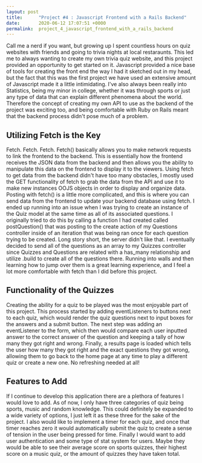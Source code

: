 ```yaml
---
layout: post
title:      "Project #4 : Javascript Frontend with a Rails Backend"
date:       2020-06-12 17:07:51 +0000
permalink:  project_4_javascript_frontend_with_a_rails_backend
---
```




Call me a nerd if you want, but growing up I spent countless hours on quiz websites with friends and going to trivia nights at local restaraunts. This led me to always wanting to create my own trivia quiz website, and this project provided an opportunity to get started on it. Javascript provided a nice base of tools for creating the front end the way I had it sketched out in my head, but the fact that this was the first project we have used an extensive amount of Javascript made it a little intimidating. I've also always been really into Statistics, being my minor in college, whether it was through sports or just any type of data that can explain different phenomena about the world. Therefore the concept of creating my own API to use as the backend of the project was exciting too, and being comfortable with Ruby on Rails meant that the backend process didn't pose much of a problem.

## Utilizing Fetch is the Key

Fetch. Fetch. Fetch. Fetch() basically allows you to make network requests to link the frontend to the backend. This is essentially how the frontend receives the JSON data from the backend and then allows you the ability to manipulate this data on the frontend to display it to the viewers. Using fetch to get data from the backend didn't have too many obstacles, I mostly used the GET functionality of fetch to grab the data from the API and use it to make new instances OOJS objects in order to display and organize data. Posting with fetch() is a little more complicated, and this is where you can send data from the frontend to update your backend database using fetch. I ended up running into an issue when I was trying to create an instance of the Quiz model at the same time as all of its associated questions. I originally tried to do this by calling a function I had created called postQuestion() that was posting to the create action of my Questions controller inside of an iteration that was being ran once for each question trying to be created. Long story short, the server didn't like that. I eventually decided to send all of the questions as an array to my Quizzes controller since Quizzes and Questions are related with a has_many relationship and utilize .build to create all of the questions there. Running into walls and then learning how to jump over them is a great learning experience, and I feel a lot more comfortable with fetch than I did before this project.


## Functionality of the Quizzes

Creating the ability for a quiz to be played was the most enjoyable part of this project. This process started by adding eventListeners to buttons next to each quiz, which would render the quiz questions next to input boxes for the answers and a submit button. The next step was adding an eventListener to the form, which then would compare each user inputted answer to the correct answer of the question and keeping a tally of how many they got right and wrong. Finally, a results page is loaded which tells the user how many they got right and the exact questions they got wrong, allowing them to go back to the home page at any time to play a different quiz or create a new one. No refreshing needed at all!

## Features to Add

If I continue to develop this application there are a plethora of features I would love to add. As of now, I only have three categories of quiz being sports, music and random knowledge. This could definitely be expanded to a wide variety of options, I just left it as these three for the sake of the project. I also would like to implement a timer for each quiz, and once that timer reaches zero it would automatically submit the quiz to create a sense of tension in the user being pressed for time. Finally I would want to add user authentication and some type of stat system for users. Maybe they would be able to see their average score on sports quizzes, their highest score on a music quiz, or the amount of quizzes they have taken total.
